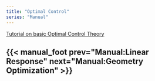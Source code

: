 ```yaml
---
title: "Optimal Control"
series: "Manual"
---
```



[Tutorial on basic Optimal Control Theory](../Basic_QOCT)

{{< manual_foot prev="Manual:Linear Response" next="Manual:Geometry Optimization" >}}
---------------------------------------------
